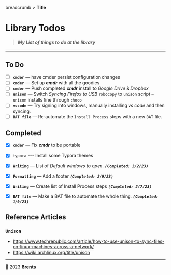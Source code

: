 breadcrumb > **Title**

# Library Todos

> #### *My List of things to do at the library*

***

## To Do

- [ ] **`cmder`** — have cmder persist configuration changes
- [ ] **`cmder`** — Set up ***cmdr*** with all the goodies
- [ ] **`cmder`** — Push completed ***cmdr*** install to *Google Drive* & *Dropbox*
- [ ] **`unison`** — Switch *Syncing Firefox to USB* `robocopy` to `unison` script – `unison` installs fine through `choco`
- [ ] **`vscode`** — Try signing into windows, manually installing *vs code* and then syncing.
- [ ] **`BAT file`** — Re-automate the `Install Process`  steps with a new `BAT` file.

## Completed

- [x] **`cmder`** — Fix ***cmdr*** to be portable
- [x] `typora` --- Install some Typora themes

- [x] **`Writing`** — List of *Default windows to open*. ***`(Completed: 3/2/23)`***
- [x] **`Formatting`** — Add a footer ***`(Completed: 2/9/23)`***
- [x] **`Writing`** — Create list of Install Process steps  ***`(Completed: 2/7/23)`***
- [x] **`BAT file`** — Make a BAT file to automate the whole thing.  ***`(Completed: 1/9/23)`***

## Reference Articles

### `Unison`

- https://www.techrepublic.com/article/how-to-use-unison-to-sync-files-on-linux-machines-across-a-network/
- https://wiki.archlinux.org/title/unison

***

🤍 2023 **[8rents](https://allmylinks.com/8rents)**